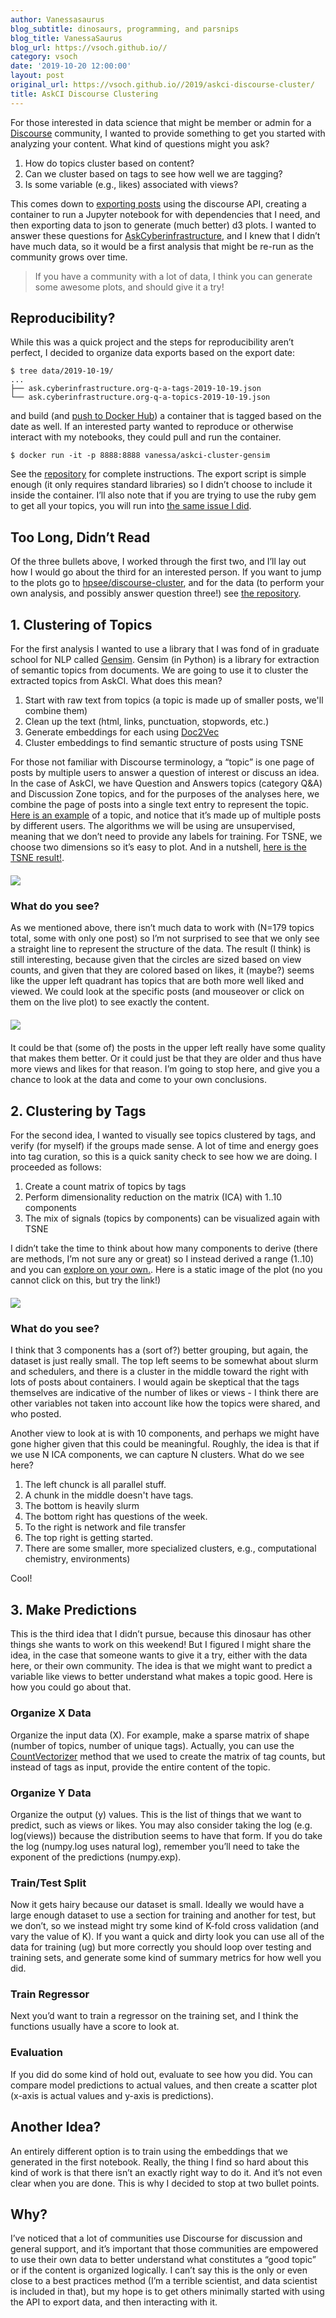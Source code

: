 ```yaml
---
author: Vanessasaurus
blog_subtitle: dinosaurs, programming, and parsnips
blog_title: VanessaSaurus
blog_url: https://vsoch.github.io//
category: vsoch
date: '2019-10-20 12:00:00'
layout: post
original_url: https://vsoch.github.io//2019/askci-discourse-cluster/
title: AskCI Discourse Clustering
---
```


<p>For those interested in data science that might be member or admin for a <a href="https://www.discourse.org/" target="_blank">Discourse</a> community, I wanted to provide something to get you
started with analyzing your content. What kind of questions might you ask?</p>

<ol class="custom-counter">
  <li>How do topics cluster based on content?</li>
  <li>Can we cluster based on tags to see how well we are tagging?</li>
  <li>Is some variable (e.g., likes) associated with views?</li>
</ol>

<p>This comes down to <a href="https://github.com/hpsee/discourse-cluster/blob/master/export_posts.py" target="_blank">exporting posts</a> using the discourse API, creating a container to run a Jupyter notebook for with dependencies
that I need, and then exporting data to json to generate (much better) d3 plots. I wanted to answer these questions for <a href="https://ask.cyberinfrastructure.org/" target="_blank">AskCyberinfrastructure</a>,
and I knew that I didn’t have much data, so it would be a first analysis that might
be re-run as the community grows over time.</p>

<blockquote>
  <p>If you have a community with a lot of data, I think you can generate some awesome plots, and should give it a try!</p>
</blockquote>

<h2 id="reproducibility">Reproducibility?</h2>

<p>While this was a quick project and the steps for reproducibility aren’t perfect, I decided
to organize data exports based on the export date:</p>

<div class="language-bash highlighter-rouge"><div class="highlight"><pre class="highlight"><code><span class="nv">$ </span>tree data/2019-10-19/
...
├── ask.cyberinfrastructure.org-q-a-tags-2019-10-19.json
└── ask.cyberinfrastructure.org-q-a-topics-2019-10-19.json
</code></pre></div></div>

<p>and build (and <a href="https://hub.docker.com/r/vanessa/askci-cluster-gensim/tags" target="_blank">push to Docker Hub</a>) a container that is tagged based on the date as well. If an interested party wanted to reproduce or otherwise
interact with my notebooks, they could pull and run the container.</p>

<div class="language-bash highlighter-rouge"><div class="highlight"><pre class="highlight"><code><span class="nv">$ </span>docker run <span class="nt">-it</span> <span class="nt">-p</span> 8888:8888 vanessa/askci-cluster-gensim
</code></pre></div></div>

<p>See the <a href="https://www.github.com/hpsee/discourse-cluster/" target="_blank">repository</a>
for complete instructions. The export script is simple enough (it only requires standard libraries) so I didn’t choose to include it inside the container. I’ll also note that if you are trying to use the ruby gem to get all your topics, you 
will run into <a href="https://meta.discourse.org/t/discourses-api-get-just-the-number-of-search-results/76548/5" target="_blank">the same issue I did</a>.</p>

<h2 id="too-long-didnt-read">Too Long, Didn’t Read</h2>

<p>Of the three bullets above, I worked through the first two, and I’ll lay out how I would go about
the third for an interested person. If you want to jump to the plots go to 
<a href="https://hpsee.github.io/discourse-cluster/" target="_blank">hpsee/discourse-cluster</a>,
and for the data (to perform your own analysis, and possibly answer question three!)
see <a href="https://github.com/hpsee/discourse-cluster" target="_blank">the repository</a>.</p>

<h2 id="1-clustering-of-topics">1. Clustering of Topics</h2>

<p>For the first analysis I wanted to use a library that I was fond of in graduate school for NLP called
<a href="https://radimrehurek.com/gensim/index.html" target="_blank">Gensim</a>. Gensim (in Python) is 
a library for extraction of semantic topics from documents. We are going to use it 
to cluster the extracted topics from AskCI. What does this mean?</p>

<ol class="custom-counter">
  <li>Start with raw text from topics (a topic is made up of smaller posts, we'll combine them)</li>
  <li>Clean up the text (html, links, punctuation, stopwords, etc.)</li>
  <li>Generate embeddings for each using <a href="https://radimrehurek.com/gensim/models/doc2vec.html" target="_blank">Doc2Vec</a></li>
  <li>Cluster embeddings to find semantic structure of posts using TSNE</li>
</ol>

<p>For those not familiar with Discourse terminology, a “topic” is one page of posts by multiple users to answer a question of interest or discuss an idea. In the case of AskCI, we have Question and Answers topics (category Q&amp;A) and Discussion Zone topics, and for the purposes of the analyses here, we combine the page of posts into a single text entry to represent the topic. <a href="https://ask.cyberinfrastructure.org/t/how-do-i-create-a-docker-container-for-openfoam-1-6-ext/989" target="_blank">Here is an example</a> of a topic, and notice that it’s made up of multiple posts by different users.
The algorithms we will be using are unsupervised, meaning that we don’t need to provide any labels for training.
For TSNE, we choose two dimensions so it’s easy to plot. And in a nutshell, <a href="https://hpsee.github.io/discourse-cluster/tsne.html" target="_blank">here is the TSNE result!</a>.</p>

<div style="margin-top: 20px; margin-bottom: 20px;">
   <img src="https://vsoch.github.io/assets/images/posts/askci/tsne.png" />
</div>

<h3 id="what-do-you-see">What do you see?</h3>

<p>As we mentioned above, there isn’t much data to work with (N=179 topics total, some with only one post) so
I’m not surprised to see that we only see a straight line to represent the structure of the data. 
The result (I think) is still interesting, because given
that the circles are sized based on view counts, and given that they are colored based on likes, it (maybe?) seems
like the upper left quadrant has topics that are both more well liked and viewed. We could look
at the specific posts (and mouseover or click on them on the live plot) to see exactly the content.</p>

<div style="margin-top: 20px; margin-bottom: 20px;">
   <img src="https://vsoch.github.io/assets/images/posts/askci/details.png" />
</div>

<p>It could be that (some of) the posts in the upper left really have some quality that makes
them better. Or it could just be that they are older and thus have more views and likes for that reason.
I’m going to stop here, and give you a chance to look at the data and come to your own
conclusions.</p>

<h2 id="2-clustering-by-tags">2. Clustering by Tags</h2>

<p>For the second idea, I wanted to visually see topics clustered by tags, and verify (for myself) if the groups
made sense. A lot of time and energy goes into tag curation, so this is a quick sanity check to see how we are doing.
I proceeded as follows:</p>

<ol class="custom-counter">
  <li>Create a count matrix of topics by tags</li>
  <li>Perform dimensionality reduction on the matrix (ICA) with 1..10 components</li>
  <li>The mix of signals (topics by components) can be visualized again with TSNE</li>
</ol>

<p>I didn’t take the time to think about how many components to derive (there are methods, I’m
not sure any or great) so I instead derived a range (1..10) and you can <a href="https://hpsee.github.io/discourse-cluster/index.html" target="_blank">explore on your own.</a>.  Here is a static image of the plot (no you cannot click on this, but try the link!)</p>

<div style="margin-top: 20px; margin-bottom: 20px;">
   <img src="https://vsoch.github.io/assets/images/posts/askci/tags-clustering.png" />
</div>

<h3 id="what-do-you-see-1">What do you see?</h3>

<p>I think that 3 components has a (sort of?) better grouping, but again, the dataset is just really small.
The top left seems to be somewhat about slurm and schedulers, and there is a cluster in the middle
toward the right with lots of posts about containers. I would again be skeptical that the 
tags themselves are indicative of the number of likes or views - I think there are other variables
not taken into account like how the topics were shared, and who posted.</p>

<p>Another view to look at is with 10 components, and perhaps we might have gone higher given
that this could be meaningful. Roughly, the idea is that if we use N ICA components, we can
capture N clusters. What do we see here?</p>

<ol class="custom-counter">
  <li>The left chunck is all parallel stuff.</li>
  <li>A chunk in the middle doesn't have tags.</li>
  <li>The bottom is heavily slurm</li>
  <li>The bottom right has questions of the week.</li>
  <li>To the right is network and file transfer</li>
  <li>The top right is getting started.</li>
  <li>There are some smaller, more specialized clusters, e.g., computational chemistry, environments)</li>
</ol>

<p>Cool!</p>

<h2 id="3-make-predictions">3. Make Predictions</h2>

<p>This is the third idea that I didn’t pursue, because this dinosaur has other things
she wants to work on this weekend! But I figured I might share the idea, in the case that
someone wants to give it a try, either with the data here, or their own community.
The idea is that we might want to predict a variable like views to better understand what
makes a topic good. Here is how you could go about that.</p>

<h3 id="organize-x-data">Organize X Data</h3>

<p>Organize the input data (X). For example, make a sparse matrix of shape (number of topics, number of unique tags). 
Actually, you can use the <a href="https://scikit-learn.org/stable/modules/generated/sklearn.feature_extraction.text.CountVectorizer.html" target="_blank">CountVectorizer</a> method 
that we used to create the matrix of tag counts, but instead of
tags as input, provide the entire content of the topic.</p>

<h3 id="organize-y-data">Organize Y Data</h3>

<p>Organize the output (y) values. This is the list of things that we want to predict, such as views or likes.
You may also consider taking the log (e.g. log(views)) because the distribution seems to have that form.
If you do take the log (numpy.log uses natural log), remember you’ll need to take the exponent of the predictions (numpy.exp).</p>

<h3 id="traintest-split">Train/Test Split</h3>

<p>Now it gets hairy because our dataset is small. Ideally we would have a large enough dataset to use a section
for training and another for test, but we don’t, so we instead might try some kind of K-fold cross validation (and vary the value of K). If you want a quick and dirty look you can use all of the data for training (ug) but more correctly
you should loop over testing and training sets, and generate some kind of summary metrics for how well you did.</p>

<h3 id="train-regressor">Train Regressor</h3>

<p>Next you’d want to train a regressor on the training set, and I think the functions usually
have a score to look at.</p>

<h3 id="evaluation">Evaluation</h3>

<p>If you did do some kind of hold out, evaluate to see how you did. You can compare model predictions to actual values,
and then create a scatter plot (x-axis is actual values and y-axis is predictions).</p>

<h2 id="another-idea">Another Idea?</h2>

<p>An entirely different option is to train using the embeddings that we generated in the first notebook.
Really, the thing I find so hard about this kind of work is that there isn’t an exactly right way to do it.
And it’s not even clear when you are done. This is why I decided to stop at two bullet points.</p>

<h2 id="why">Why?</h2>

<p>I’ve noticed that a lot of communities use Discourse for discussion and general support,
and it’s important that those communities are empowered to use their own data to better
understand what constitutes a “good topic” or if the content is organized logically. I can’t
say this is the only or even close to a best practices method (I’m a terrible scientist, and data
scientist is included in that), but my hope is to get 
others minimally started with using the API to export data, and then interacting with it.</p>